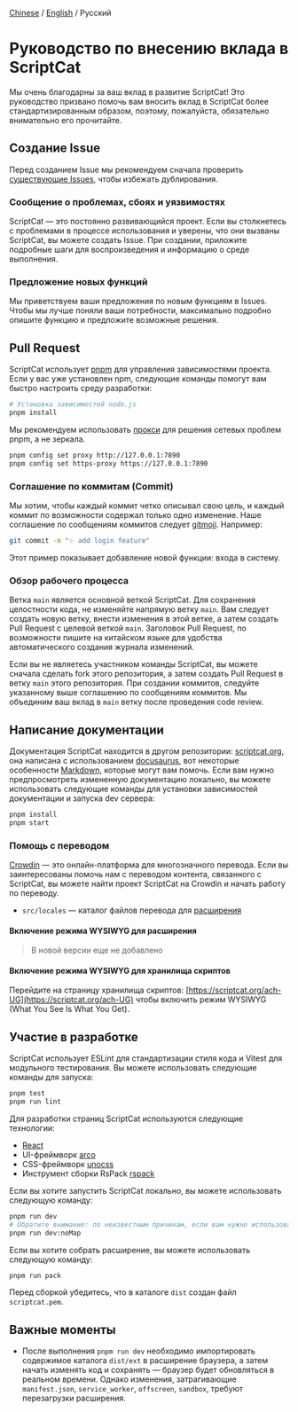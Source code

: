[Chinese](CONTRIBUTING.md) / [English](./docs/CONTRIBUTING_EN.md) / Русский

# Руководство по внесению вклада в ScriptCat

Мы очень благодарны за ваш вклад в развитие ScriptCat! Это руководство призвано помочь вам вносить вклад в ScriptCat более стандартизированным образом, поэтому, пожалуйста, обязательно внимательно его прочитайте.

## Создание Issue

Перед созданием Issue мы рекомендуем сначала проверить [существующие Issues](https://github.com/scriptscat/scriptcat/issues), чтобы избежать дублирования.

### Сообщение о проблемах, сбоях и уязвимостях

ScriptCat — это постоянно развивающийся проект. Если вы столкнетесь с проблемами в процессе использования и уверены, что они вызваны ScriptCat, вы можете создать Issue. При создании, приложите подробные шаги для воспроизведения и информацию о среде выполнения.

### Предложение новых функций

Мы приветствуем ваши предложения по новым функциям в Issues. Чтобы мы лучше поняли ваши потребности, максимально подробно опишите функцию и предложите возможные решения.

## Pull Request

ScriptCat использует [pnpm](https://pnpm.io/) для управления зависимостями проекта. Если у вас уже установлен npm, следующие команды помогут вам быстро настроить среду разработки:

```bash
# Установка зависимостей node.js
pnpm install
```

Мы рекомендуем использовать [прокси](https://pnpm.io/npmrc#https-proxy) для решения сетевых проблем pnpm, а не зеркала.

```bash
pnpm config set proxy http://127.0.0.1:7890
pnpm config set https-proxy https://127.0.0.1:7890
```

### Соглашение по коммитам (Commit)

Мы хотим, чтобы каждый коммит четко описывал свою цель, и каждый коммит по возможности содержал только одно изменение. Наше соглашение по сообщениям коммитов следует [gitmoji](https://gitmoji.dev/). Например:

```bash
git commit -m "✨ add login feature"
```

Этот пример показывает добавление новой функции: входа в систему.

### Обзор рабочего процесса

Ветка `main` является основной веткой ScriptCat. Для сохранения целостности кода, не изменяйте напрямую ветку `main`.
Вам следует создать новую ветку, внести изменения в этой ветке, а затем создать Pull Request с целевой веткой `main`.
Заголовок Pull Request, по возможности пишите на китайском языке для удобства автоматического создания журнала изменений.

Если вы не являетесь участником команды ScriptCat, вы можете сначала сделать fork этого репозитория, а затем создать Pull Request
в ветку `main` этого репозитория. При создании коммитов, следуйте указанному выше соглашению по сообщениям коммитов.
Мы объединим ваш вклад в `main` ветку после проведения code review.

## Написание документации

Документация ScriptCat находится в другом репозитории: [scriptcat.org](https://docs.scriptcat.org), она написана с использованием [docusaurus](https://docusaurus.io/), вот некоторые
особенности [Markdown](https://docusaurus.io/docs/markdown-features), которые могут вам помочь. Если вам нужно предпросмотреть измененную документацию локально,
вы можете использовать следующие команды для установки зависимостей документации и запуска dev сервера:

```bash
pnpm install
pnpm start
```

### Помощь с переводом

[Crowdin](https://crowdin.com/project/scriptcat) — это онлайн-платформа для многозначного перевода. Если вы заинтересованы помочь нам
с переводом контента, связанного с ScriptCat, вы можете найти проект ScriptCat на Crowdin и начать работу по переводу.

- `src/locales` — каталог файлов перевода для [расширения](https://github.com/scriptscat/scriptcat)

#### Включение режима WYSIWYG для расширения

> В новой версии еще не добавлено

#### Включение режима WYSIWYG для хранилища скриптов

Перейдите на страницу хранилища скриптов: [https://scriptcat.org/ach-UG](https://scriptcat.org/ach-UG) чтобы включить режим WYSIWYG (What You See Is What You Get).

## Участие в разработке

ScriptCat использует ESLint для стандартизации стиля кода и Vitest для модульного тестирования. Вы можете использовать следующие команды для запуска:

```bash
pnpm test
pnpm run lint
```

Для разработки страниц ScriptCat используются следующие технологии:

- [React](https://reactjs.org/)
- UI-фреймворк [arco](https://arco.design)
- CSS-фреймворк [unocss](https://unocss.dev/interactive/)
- Инструмент сборки RsPack [rspack](https://rspack.dev/)

Если вы хотите запустить ScriptCat локально, вы можете использовать следующую команду:

```bash
pnpm run dev
# Обратите внимание: по неизвестным причинам, если вам нужно использовать режим инкогнито, используйте следующую команду для разработки
pnpm run dev:noMap
```

Если вы хотите собрать расширение, вы можете использовать следующую команду:

```bash
pnpm run pack
```

Перед сборкой убедитесь, что в каталоге `dist` создан файл `scriptcat.pem`.

## Важные моменты

- После выполнения `pnpm run dev` необходимо импортировать содержимое каталога `dist/ext` в расширение браузера, а затем начать изменять код
и сохранять — браузер будет обновляться в реальном времени. Однако изменения, затрагивающие `manifest.json`, `service_worker`, `offscreen`, `sandbox`, требуют перезагрузки расширения.
